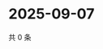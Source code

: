 # 2025-09-07

共 0 条

<!-- BEGIN ZHIHUVIDEO -->
<!-- 最后更新时间 Sun Sep 07 2025 03:07:36 GMT+0800 (China Standard Time) -->

<!-- END ZHIHUVIDEO -->
